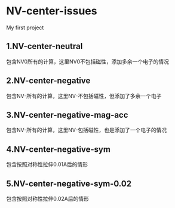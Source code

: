 # NV-center-issues
My first project
## 1.NV-center-neutral 
包含NV0所有的计算，这里NV0不包括磁性，添加多余一个电子的情况

## 2.NV-center-negative 
包含NV-所有的计算，这里NV-不包括磁性，但添加了多余一个电子

## 3.NV-center-negative-mag-acc
包含NV-所有的计算，这里NV-包括磁性，也是添加了一个电子的情况

## 4.NV-center-negative-sym
包含按照对称性拉伸0.01A后的情形

## 5.NV-center-negative-sym-0.02
包含按照对称性拉伸0.02A后的情形
